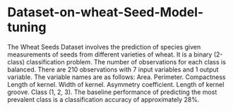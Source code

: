 # Dataset-on-wheat-Seed-Model-tuning
The Wheat Seeds Dataset involves the prediction of species given measurements of seeds from different varieties of wheat. It is a binary (2-class) classification problem. The number of observations for each class is balanced. There are 210 observations with 7 input variables and 1 output variable.
The variable names are as follows:
Area.
Perimeter.
Compactness
Length of kernel.
Width of kernel.
Asymmetry coefficient.
Length of kernel groove.
Class (1, 2, 3).
The baseline performance of predicting the most prevalent class is a classification accuracy of approximately 28%.
